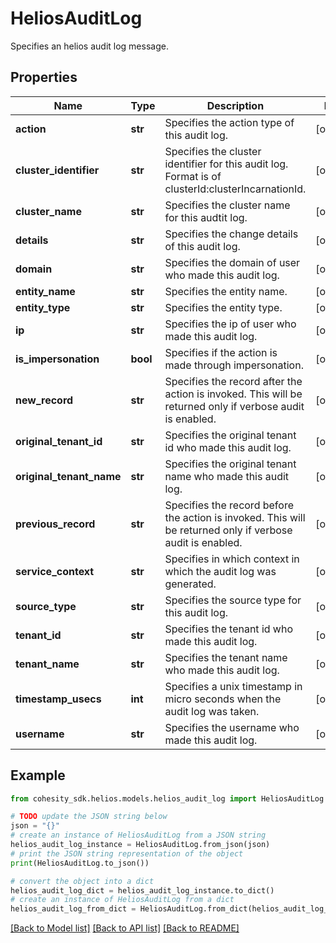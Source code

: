# HeliosAuditLog

Specifies an helios audit log message.

## Properties

Name | Type | Description | Notes
------------ | ------------- | ------------- | -------------
**action** | **str** | Specifies the action type of this audit log. | [optional] 
**cluster_identifier** | **str** | Specifies the cluster identifier for this audit log. Format is of clusterId:clusterIncarnationId.  | [optional] 
**cluster_name** | **str** | Specifies the cluster name for this audtit log. | [optional] 
**details** | **str** | Specifies the change details of this audit log. | [optional] 
**domain** | **str** | Specifies the domain of user who made this audit log. | [optional] 
**entity_name** | **str** | Specifies the entity name. | [optional] 
**entity_type** | **str** | Specifies the entity type. | [optional] 
**ip** | **str** | Specifies the ip of user who made this audit log. | [optional] 
**is_impersonation** | **bool** | Specifies if the action is made through impersonation. | [optional] 
**new_record** | **str** | Specifies the record after the action is invoked. This will be returned only if verbose audit is enabled.  | [optional] 
**original_tenant_id** | **str** | Specifies the original tenant id who made this audit log. | [optional] 
**original_tenant_name** | **str** | Specifies the original tenant name who made this audit log. | [optional] 
**previous_record** | **str** | Specifies the record before the action is invoked. This will be returned only if verbose audit is enabled.  | [optional] 
**service_context** | **str** | Specifies in which context in which the audit log was generated. | [optional] 
**source_type** | **str** | Specifies the source type for this audit log. | [optional] 
**tenant_id** | **str** | Specifies the tenant id who made this audit log. | [optional] 
**tenant_name** | **str** | Specifies the tenant name who made this audit log. | [optional] 
**timestamp_usecs** | **int** | Specifies a unix timestamp in micro seconds when the audit log was taken. | [optional] 
**username** | **str** | Specifies the username who made this audit log. | [optional] 

## Example

```python
from cohesity_sdk.helios.models.helios_audit_log import HeliosAuditLog

# TODO update the JSON string below
json = "{}"
# create an instance of HeliosAuditLog from a JSON string
helios_audit_log_instance = HeliosAuditLog.from_json(json)
# print the JSON string representation of the object
print(HeliosAuditLog.to_json())

# convert the object into a dict
helios_audit_log_dict = helios_audit_log_instance.to_dict()
# create an instance of HeliosAuditLog from a dict
helios_audit_log_from_dict = HeliosAuditLog.from_dict(helios_audit_log_dict)
```
[[Back to Model list]](../README.md#documentation-for-models) [[Back to API list]](../README.md#documentation-for-api-endpoints) [[Back to README]](../README.md)



